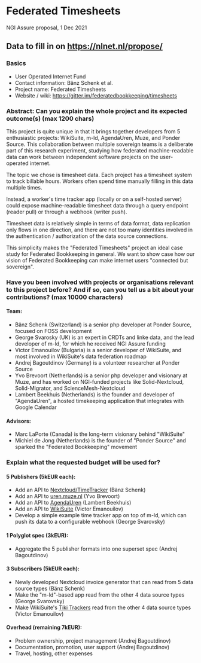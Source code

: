 # Federated Timesheets

NGI Assure proposal, 1 Dec 2021

## Data to fill in on https://nlnet.nl/propose/
### Basics
* User Operated Internet Fund
* Contact information: Bänz Schenk et al.
* Project name: Federated Timesheets
* Website / wiki: https://gitter.im/federatedbookkeeping/timesheets
### Abstract: Can you explain the whole project and its expected outcome(s) (max 1200 chars)
This project is quite unique in that it brings together developers from 5 enthusiastic projects:
WikiSuite, m-ld, AgendaUren, Muze, and Ponder Source. This collaboration between multiple sovereign teams
is a deliberate part of this research experiment, studying how federated machine-readable data can work
between independent software projects on the user-operated internet.

The topic we chose is timesheet data. Each project has a timesheet system to track billable hours.
Workers often spend time manually filling in this data multiple times.

Instead, a worker's time tracker app (locally or on a self-hosted server) could expose machine-readable
timesheet data through a query endpoint (reader pull) or through a webhook (writer push).

Timesheet data is relatively simple in terms of data format, data replication only flows in one direction,
and there are not too many identities involved in the authentication / authorization of the data source connections.

This simplicity makes the "Federated Timesheets" project an ideal case study for Federated Bookkeeping in general.
We want to show case how our vision of Federated Bookkeeping can make internet users "connected but sovereign".

### Have you been involved with projects or organisations relevant to this project before? And if so, can you tell us a bit about your contributions? (max 10000 characters)
#### Team:

* Bänz Schenk (Switzerland) is a senior php developer at Ponder Source, focused on FOSS development
* George Svarosky (UK) is an expert in CRDTs and linke data, and the lead developer of m-ld, for which he received NGI Assure funding
* Victor Emanouilov (Bulgaria) is a senior developer of WikiSuite, and most involved in WikiSuite's data federation roadmap
* Andrej Bagoutdinov (Germany) is a volunteer researcher at Ponder Source
* Yvo Brevoort (Netherlands) is a senior php developer and visionary at Muze, and has worked on NGI-funded projects like Solid-Nextcloud, Solid-Migrator, and ScienceMesh-Nextcloud
* Lambert Beekhuis (Netherlands) is the founder and developer of "AgendaUren", a hosted timekeeping application that integrates with Google Calendar

#### Advisors:
* Marc LaPorte (Canada) is the long-term visionary behind "WikiSuite"
* Michiel de Jong (Netherlands) is the founder of "Ponder Source" and sparked the "Federated Bookkeeping" movement


### Explain what the requested budget will be used for?
#### 5 Publishers (5kEUR each):
* Add an API to [Nextcloud/TimeTracker](https://apps.nextcloud.com/apps/timetracker) (Bänz Schenk)
* Add an API to [uren.muze.nl](https://uren.muze.nl) (Yvo Brevoort)
* Add an API to [AgendaUren](https://agenda-uren.nl) (Lambert Beekhuis)
* Add an API to [WikiSuite](https://wikisuite.org/Software) (Victor Emanouilov)
* Develop a simple example time tracker app on top of m-ld, which can push its data to a configurable webhook (George Svarovsky)

#### 1 Polyglot spec (3kEUR):
* Aggregate the 5 publisher formats into one superset spec (Andrej Bagoutdinov)

#### 3 Subscribers (5kEUR each):
* Newly developed Nextcloud invoice generator that can read from 5 data source types (Bänz Schenk)
* Make the "m-ld"-based app read from the other 4 data source types (George Svarovsky)
* Make WikiSuite's [Tiki Trackers](https://doc.tiki.org/Trackers) read from the other 4 data source types (Victor Emanouilov)

#### Overhead (remaining 7kEUR):
* Problem ownership, project management (Andrej Bagoutdinov)
* Documentation, promotion, user support (Andrej Bagoutdinov)
* Travel, hosting, other expenses